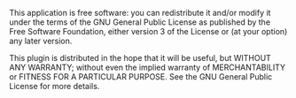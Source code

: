 This application is free software: you can redistribute it and/or modify
it under the terms of the GNU General Public License as published by
the Free Software Foundation, either version 3 of the License or
(at your option) any later version.

This plugin is distributed in the hope that it will be useful,
but WITHOUT ANY WARRANTY; without even the implied warranty of
MERCHANTABILITY or FITNESS FOR A PARTICULAR PURPOSE. See the
GNU General Public License for more details.
